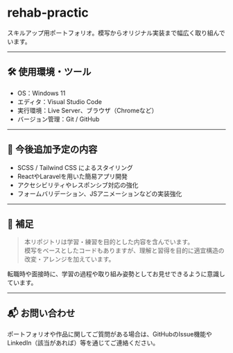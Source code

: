 # rehab-practic
スキルアップ用ポートフォリオ。模写からオリジナル実装まで幅広く取り組んでいます。

---

## 🛠 使用環境・ツール

- OS：Windows 11
- エディタ：Visual Studio Code
- 実行環境：Live Server、ブラウザ（Chromeなど）
- バージョン管理：Git / GitHub

---

## 🧩 今後追加予定の内容

- SCSS / Tailwind CSS によるスタイリング
- ReactやLaravelを用いた簡易アプリ開発
- アクセシビリティやレスポンシブ対応の強化
- フォームバリデーション、JSアニメーションなどの実装強化

---

## 📌 補足

> 本リポジトリは学習・練習を目的とした内容を含んでいます。  
> 模写をベースとしたコードもありますが、理解と習得を目的に適宜構造の改変・アレンジを加えています。

転職時や面接時に、学習の過程や取り組み姿勢としてお見せできるように意識しています。

---

## 📬 お問い合わせ

ポートフォリオや作品に関してご質問がある場合は、GitHubのIssue機能やLinkedIn（該当があれば）等を通じてご連絡ください。

